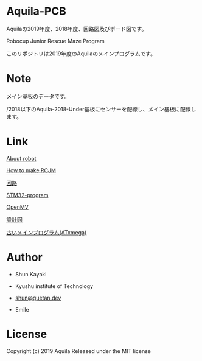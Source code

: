 # Aquila-PCB
Aquilaの2019年度、2018年度、回路図及びボード図です。

Robocup Junior Rescue Maze Program

このリポジトリは2019年度のAquilaのメインプログラムです。

# Note

メイン基板のデータです。

/2018以下のAquila-2018-Under基板にセンサーを配線し、メイン基板に配線します。

# Link

[About robot](https://qiita.com/Shunk_/items/b6b5c49862ec9f9d852b)

[How to make RCJM](https://qiita.com/Shunk_/items/2ea0795d571d771d52ca)

[回路](https://github.com/rakuseirobot/Aquila-PCB)

[STM32-program](https://github.com/rakuseirobot/Aquila-2019)

[OpenMV](https://github.com/rakuseirobot/Aquila-OpenMV)

[設計図](https://github.com/rakuseirobot/Aquila-drawings)

[古いメインプログラム(ATxmega)](https://github.com/rakuseirobot/Aquila-Code-v3)

# Author

* Shun Kayaki
* Kyushu institute of Technology
* shun@guetan.dev

* Emile

# License

Copyright (c) 2019 Aquila
Released under the MIT license
